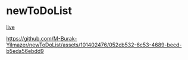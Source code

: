 # newToDoList
[live](https://m-burak-yilmazer.github.io/newToDoList/)


https://github.com/M-Burak-Yilmazer/newToDoList/assets/101402476/052cb532-6c53-4689-becd-b5eda56ebdd9

